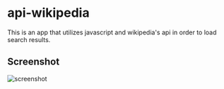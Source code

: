 # api-wikipedia

This is an app that utilizes javascript and wikipedia's api in order to load search results.

## Screenshot
![screenshot](https://user-images.githubusercontent.com/40008667/61998737-34cf2480-b07a-11e9-99d7-cee7040c95e0.PNG)
